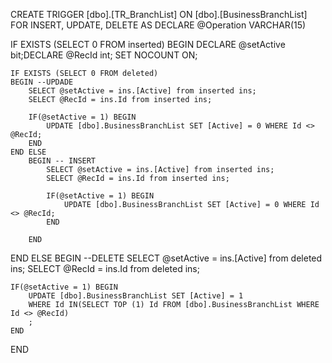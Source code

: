 ﻿
CREATE   TRIGGER [dbo].[TR_BranchList] ON [dbo].[BusinessBranchList]
FOR INSERT, UPDATE, DELETE
AS
DECLARE @Operation VARCHAR(15)
 
IF EXISTS (SELECT 0 FROM inserted)
BEGIN
	DECLARE @setActive bit;DECLARE @RecId int;
	SET NOCOUNT ON;

    IF EXISTS (SELECT 0 FROM deleted)
    BEGIN --UPDADE
		SELECT @setActive = ins.[Active] from inserted ins;
		SELECT @RecId = ins.Id from inserted ins;

		IF(@setActive = 1) BEGIN
			UPDATE [dbo].BusinessBranchList SET [Active] = 0 WHERE Id <> @RecId; 		
		END
	END ELSE
		BEGIN -- INSERT
			SELECT @setActive = ins.[Active] from inserted ins;
			SELECT @RecId = ins.Id from inserted ins;

			IF(@setActive = 1) BEGIN
				UPDATE [dbo].BusinessBranchList SET [Active] = 0 WHERE Id <> @RecId; 		
			END
		
		END
END ELSE 
BEGIN --DELETE
	SELECT @setActive = ins.[Active] from deleted ins;
	SELECT @RecId = ins.Id from deleted ins;

	IF(@setActive = 1) BEGIN
		UPDATE [dbo].BusinessBranchList SET [Active] = 1  
		WHERE Id IN(SELECT TOP (1) Id FROM [dbo].BusinessBranchList WHERE Id <> @RecId)
		;
	END
END
